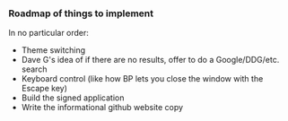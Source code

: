 ### Roadmap of things to implement

In no particular order:

- Theme switching
- Dave G's idea of if there are no results, offer to do a Google/DDG/etc. search
- Keyboard control (like how BP lets you close the window with the Escape key)
- Build the signed application
- Write the informational github website copy
